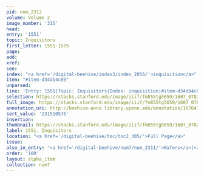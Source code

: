 ```yaml
---
pid: num_2312
volume: Volume 2
image_number: '315'
head:
entry: '1551'
topic: Inquisitors
first_letter: 1551-1575
page:
add:
xref:
see:
index: "<a href='/digital-beehive/index3/index_2056/'>inquisition</a>"
item: "#item-d34db4c89"
unparsed:
line: 'Entry: 1551|Topic: Inquisitors|Index: inquisition|#item-d34db4c89'
selection: https://stacks.stanford.edu/image/iiif/fm855tg5659/1607_0782/387,575,2907,420/full/0/default.jpg
full_image: https://stacks.stanford.edu/image/iiif/fm855tg5659/1607_0782/full/full/0/default.jpg
annotation_uri: http://beehive-anno.library.upenn.edu/annotation/1676478285653
sort_value: '231510575'
insertion:
thumbnail: https://stacks.stanford.edu/image/iiif/fm855tg5659/1607_0782/387,575,600,180/250,/0/default.jpg
label: 1551. Inquisitors
location: "<a href='/digital-beehive/toc/toc2_305/'>Full Page</a>"
issue:
also_in_entry: "<a href='/digital-beehive/num7/num_2311/'>Wafers</a>|<a href='/digital-beehive/num7/num_2313/'>Exorcism</a>"
order: '100'
layout: alpha_item
collection: num7
---
```

